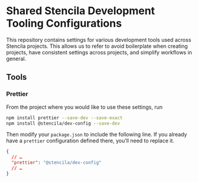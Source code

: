 # Shared Stencila Development Tooling Configurations

This repository contains settings for various development tools used across
Stencila projects. This allows us to refer to avoid boilerplate when creating projects, have consistent settings across projects, and simplify workflows in general.

## Tools

### Prettier

From the project where you would like to use these settings, run

```bash
npm install prettier --save-dev --save-exact
npm install @stencila/dev-config --save-dev
```

Then modify your `package.json` to include the following line. If you already have a `prettier` configuration defined there, you’ll need to replace it.

```json
{
  // …
  "prettier": "@stencila/dev-config"
  // …
}
```
